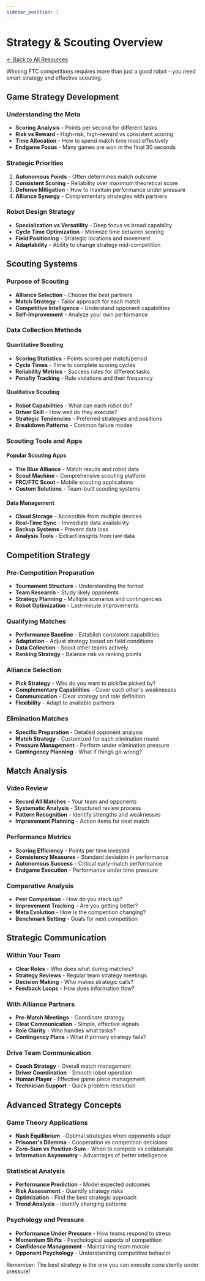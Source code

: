 ```yaml
---
sidebar_position: 1
---
```


# Strategy & Scouting Overview

<div style={{marginBottom: '1rem'}}>
  <a href="../intro" className="button button--secondary button--sm">← Back to All Resources</a>
</div>

Winning FTC competitions requires more than just a good robot - you need smart strategy and effective scouting.

## Game Strategy Development

### Understanding the Meta
- **Scoring Analysis** - Points per second for different tasks
- **Risk vs Reward** - High-risk, high-reward vs consistent scoring
- **Time Allocation** - How to spend match time most effectively
- **Endgame Focus** - Many games are won in the final 30 seconds

### Strategic Priorities
1. **Autonomous Points** - Often determines match outcome
2. **Consistent Scoring** - Reliability over maximum theoretical score
3. **Defense Mitigation** - How to maintain performance under pressure
4. **Alliance Synergy** - Complementary strategies with partners

### Robot Design Strategy
- **Specialization vs Versatility** - Deep focus vs broad capability
- **Cycle Time Optimization** - Minimize time between scoring
- **Field Positioning** - Strategic locations and movement
- **Adaptability** - Ability to change strategy mid-competition

## Scouting Systems

### Purpose of Scouting
- **Alliance Selection** - Choose the best partners
- **Match Strategy** - Tailor approach for each match
- **Competitive Intelligence** - Understand opponent capabilities
- **Self-Improvement** - Analyze your own performance

### Data Collection Methods

#### Quantitative Scouting
- **Scoring Statistics** - Points scored per match/period
- **Cycle Times** - Time to complete scoring cycles
- **Reliability Metrics** - Success rates for different tasks
- **Penalty Tracking** - Rule violations and their frequency

#### Qualitative Scouting
- **Robot Capabilities** - What can each robot do?
- **Driver Skill** - How well do they execute?
- **Strategic Tendencies** - Preferred strategies and positions
- **Breakdown Patterns** - Common failure modes

### Scouting Tools and Apps

#### Popular Scouting Apps
- **The Blue Alliance** - Match results and robot data
- **Scout Machine** - Comprehensive scouting platform
- **FRC/FTC Scout** - Mobile scouting applications
- **Custom Solutions** - Team-built scouting systems

#### Data Management
- **Cloud Storage** - Accessible from multiple devices
- **Real-Time Sync** - Immediate data availability
- **Backup Systems** - Prevent data loss
- **Analysis Tools** - Extract insights from raw data

## Competition Strategy

### Pre-Competition Preparation
- **Tournament Structure** - Understanding the format
- **Team Research** - Study likely opponents
- **Strategy Planning** - Multiple scenarios and contingencies
- **Robot Optimization** - Last-minute improvements

### Qualifying Matches
- **Performance Baseline** - Establish consistent capabilities
- **Adaptation** - Adjust strategy based on field conditions
- **Data Collection** - Scout other teams actively
- **Ranking Strategy** - Balance risk vs ranking points

### Alliance Selection
- **Pick Strategy** - Who do you want to pick/be picked by?
- **Complementary Capabilities** - Cover each other's weaknesses
- **Communication** - Clear strategy and role definition
- **Flexibility** - Adapt to available partners

### Elimination Matches
- **Specific Preparation** - Detailed opponent analysis
- **Match Strategy** - Customized for each elimination round
- **Pressure Management** - Perform under elimination pressure
- **Contingency Planning** - What if things go wrong?

## Match Analysis

### Video Review
- **Record All Matches** - Your team and opponents
- **Systematic Analysis** - Structured review process
- **Pattern Recognition** - Identify strengths and weaknesses
- **Improvement Planning** - Action items for next match

### Performance Metrics
- **Scoring Efficiency** - Points per time invested
- **Consistency Measures** - Standard deviation in performance
- **Autonomous Success** - Critical early-match performance
- **Endgame Execution** - Performance under time pressure

### Comparative Analysis
- **Peer Comparison** - How do you stack up?
- **Improvement Tracking** - Are you getting better?
- **Meta Evolution** - How is the competition changing?
- **Benchmark Setting** - Goals for next competition

## Strategic Communication

### Within Your Team
- **Clear Roles** - Who does what during matches?
- **Strategy Reviews** - Regular team strategy meetings
- **Decision Making** - Who makes strategic calls?
- **Feedback Loops** - How does information flow?

### With Alliance Partners
- **Pre-Match Meetings** - Coordinate strategy
- **Clear Communication** - Simple, effective signals
- **Role Clarity** - Who handles what tasks?
- **Contingency Plans** - What if primary strategy fails?

### Drive Team Communication
- **Coach Strategy** - Overall match management
- **Driver Coordination** - Smooth robot operation
- **Human Player** - Effective game piece management
- **Technician Support** - Quick problem resolution

## Advanced Strategy Concepts

### Game Theory Applications
- **Nash Equilibrium** - Optimal strategies when opponents adapt
- **Prisoner's Dilemma** - Cooperation vs competition decisions
- **Zero-Sum vs Positive-Sum** - When to compete vs collaborate
- **Information Asymmetry** - Advantages of better intelligence

### Statistical Analysis
- **Performance Prediction** - Model expected outcomes
- **Risk Assessment** - Quantify strategy risks
- **Optimization** - Find the best strategic approach
- **Trend Analysis** - Identify changing patterns

### Psychology and Pressure
- **Performance Under Pressure** - How teams respond to stress
- **Momentum Shifts** - Psychological aspects of competition
- **Confidence Management** - Maintaining team morale
- **Opponent Psychology** - Understanding competitive behavior

Remember: The best strategy is the one you can execute consistently under pressure!